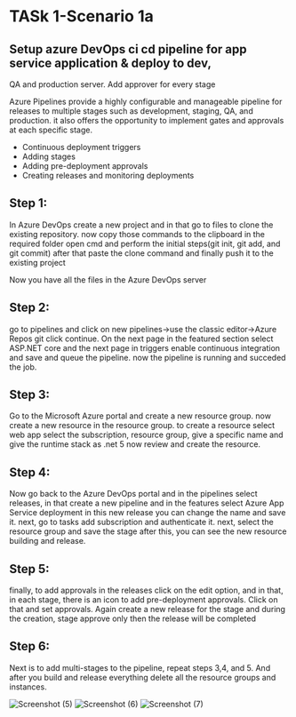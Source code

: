 # TASk 1-Scenario 1a

## Setup azure DevOps ci cd pipeline for app service application & deploy to dev,
QA and production server. Add approver for every stage

Azure Pipelines provide a highly configurable and manageable pipeline for releases to multiple stages such as development, staging, QA, and production. it also offers the 
opportunity to implement gates and approvals at each specific stage.
 - Continuous deployment triggers
 - Adding stages
 - Adding pre-deployment approvals
 - Creating releases and monitoring deployments

## Step 1: 
In Azure DevOps create a new project and in that go to files to clone the existing repository. now copy those commands to the clipboard
in the required folder open cmd and perform the initial steps(git init, git add, and git commit)
after that paste the clone command and finally push it to the existing project

Now you have all the files in the Azure DevOps server
## Step 2: 
go to pipelines and click on new pipelines->use the classic editor->Azure Repos git click continue. On the next page in the featured section select ASP.NET core
and the next page in triggers enable continuous integration and save and queue the pipeline.
now the pipeline is running and succeded the job.

## Step 3:
Go to the Microsoft Azure portal and create a new resource group.
now create a new resource in the resource group. to create a resource select web app
select the subscription, resource group, give a specific name and give the runtime stack as .net 5 now review and create the resource.

## Step 4: 
Now go back to the Azure DevOps portal and in the pipelines select releases, in that create a new pipeline and in the features select Azure App Service deployment in this new release you can change the name and save it. next, go to tasks add subscription and authenticate it. next, select the resource group and save the stage
after this, you can see the new resource building and release.

## Step 5: 
finally, to add approvals in the releases click on the edit option, and in that, 
in each stage, there is an icon to add pre-deployment approvals. Click on that and set approvals. Again create a new release for the stage and during the creation, stage approve 
only then the release will be completed

## Step 6: 
Next is to add multi-stages to the pipeline, repeat steps 3,4, and 5.
And after you build and release everything delete all the resource groups and instances.



![Screenshot (5)](https://user-images.githubusercontent.com/78786418/116300956-210ba180-a7bd-11eb-86a4-8137b04887a0.png)
![Screenshot (6)](https://user-images.githubusercontent.com/78786418/116301037-35e83500-a7bd-11eb-8bfa-d134c99e0231.png)
![Screenshot (7)](https://user-images.githubusercontent.com/78786418/116301046-397bbc00-a7bd-11eb-81ca-fc20eea52538.png)

